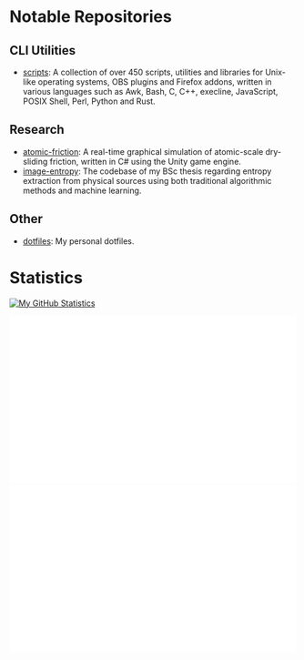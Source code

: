 # Notable Repositories

## CLI Utilities

- [scripts](https://github.com/XPhyro/scripts): A collection of over 450
  scripts, utilities and libraries for Unix-like operating systems, OBS plugins
  and Firefox addons, written in various languages such as Awk, Bash, C, C++,
  execline, JavaScript, POSIX Shell, Perl, Python and Rust.

## Research

- [atomic-friction](https://github.com/XPhyro/atomic-friction): A real-time
  graphical simulation of atomic-scale dry-sliding friction, written in C#
  using the Unity game engine.
- [image-entropy](https://github.com/XPhyro/image-entropy): The codebase of my
  BSc thesis regarding entropy extraction from physical sources using both
  traditional algorithmic methods and machine learning.

## Other

- [dotfiles](https://github.com/XPhyro/dotfiles): My personal dotfiles.

# Statistics

[![My GitHub Statistics](https://github-readme-stats-xphyro.vercel.app/api?username=XPhyro&show_icons=true&theme=darcula)](https://github.com/anuraghazra/github-readme-stats)

[![My GitHub Statistics](https://raw.githubusercontent.com/XPhyro/github-stats/master/generated/overview.svg#gh-dark-mode-only)](https://github.com/jstrieb/github-stats)
[![My Top Languages](https://raw.githubusercontent.com/XPhyro/github-stats/master/generated/languages.svg#gh-dark-mode-only)](https://github.com/jstrieb/github-stats)
